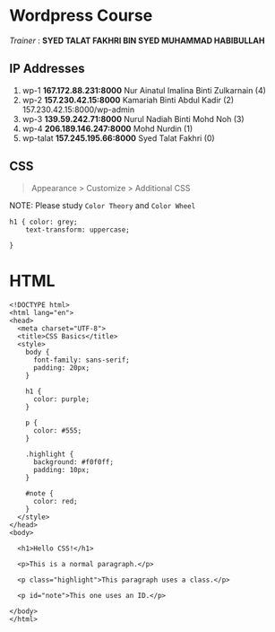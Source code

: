 # Wordpress Course

*Trainer* : **SYED TALAT FAKHRI BIN SYED MUHAMMAD HABIBULLAH** 

## IP Addresses 

1. wp-1 **167.172.88.231:8000** Nur Ainatul Imalina Binti Zulkarnain (4)
2. wp-2 **157.230.42.15:8000** Kamariah Binti Abdul Kadir (2) 157.230.42.15:8000/wp-admin
3. wp-3 **139.59.242.71:8000** Nurul Nadiah Binti Mohd Noh (3)
4. wp-4 **206.189.146.247:8000** Mohd Nurdin (1)
5. wp-talat **157.245.195.66:8000** Syed Talat Fakhri (0)

## CSS

> Appearance > Customize > Additional CSS

NOTE: Please study `Color Theory` and `Color Wheel` 

```
h1 { color: grey;
	text-transform: uppercase;

}
```

# HTML

```
<!DOCTYPE html>
<html lang="en">
<head>
  <meta charset="UTF-8">
  <title>CSS Basics</title>
  <style>
    body {
      font-family: sans-serif;
      padding: 20px;
    }

    h1 {
      color: purple;
    }

    p {
      color: #555;
    }

    .highlight {
      background: #f0f0ff;
      padding: 10px;
    }

    #note {
      color: red;
    }
  </style>
</head>
<body>

  <h1>Hello CSS!</h1>

  <p>This is a normal paragraph.</p>

  <p class="highlight">This paragraph uses a class.</p>

  <p id="note">This one uses an ID.</p>

</body>
</html>

```
